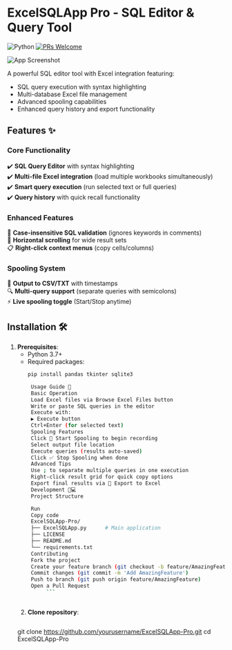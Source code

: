 # ExcelSQLApp Pro - SQL Editor & Query Tool

![Python](https://img.shields.io/badge/python-3.7+-blue.svg)
[![PRs Welcome](https://img.shields.io/badge/PRs-welcome-brightgreen.svg)](CONTRIBUTING.md)

![App Screenshot](screenshot.png) <!-- Add actual screenshot later -->

A powerful SQL editor tool with Excel integration featuring:
- SQL query execution with syntax highlighting
- Multi-database Excel file management
- Advanced spooling capabilities
- Enhanced query history and export functionality

## Features ✨

### Core Functionality
✔️ **SQL Query Editor** with syntax highlighting  
✔️ **Multi-file Excel integration** (load multiple workbooks simultaneously)  
✔️ **Smart query execution** (run selected text or full queries)  
✔️ **Query history** with quick recall functionality  

### Enhanced Features
🎯 **Case-insensitive SQL validation** (ignores keywords in comments)  
🚀 **Horizontal scrolling** for wide result sets  
📋 **Right-click context menus** (copy cells/columns)  

### Spooling System
📁 **Output to CSV/TXT** with timestamps  
🔍 **Multi-query support** (separate queries with semicolons)  
⚡ **Live spooling toggle** (Start/Stop anytime)  

## Installation 🛠️

1. **Prerequisites**:
   - Python 3.7+
   - Required packages:
     ```bash
     pip install pandas tkinter sqlite3

      Usage Guide 📖
      Basic Operation
      Load Excel files via Browse Excel Files button
      Write or paste SQL queries in the editor
      Execute with:
      ▶ Execute button
      Ctrl+Enter (for selected text)
      Spooling Features
      Click 🔴 Start Spooling to begin recording
      Select output file location
      Execute queries (results auto-saved)
      Click ✅ Stop Spooling when done
      Advanced Tips
      Use ; to separate multiple queries in one execution
      Right-click result grid for quick copy options
      Export final results via 💾 Export to Excel
      Development 🧑💻
      Project Structure

      Run
      Copy code
      ExcelSQLApp-Pro/
      ├── ExcelSQLApp.py      # Main application
      ├── LICENSE
      ├── README.md
      └── requirements.txt
      Contributing
      Fork the project
      Create your feature branch (git checkout -b feature/AmazingFeature)
      Commit changes (git commit -m 'Add AmazingFeature')
      Push to branch (git push origin feature/AmazingFeature)
      Open a Pull Request
           ```
      
    2. **Clone repository**:
         ```bash
      git clone https://github.com/yourusername/ExcelSQLApp-Pro.git
         cd ExcelSQLApp-Pro

